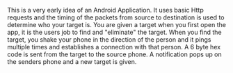 This is a very early idea of an Android Application. It uses basic Http requests and the timing of the packets from source to destination
is used to determine who your target is. You are given a target when you first open the app, it is the users job to find and "eliminate"
the target. When you find the target, you shake your phone in the direction of the person and it pings multiple times and establishes
a connection with that person. A 6 byte hex code is sent from the target to the source phone. A notification pops up on the senders phone
and a new target is given.
